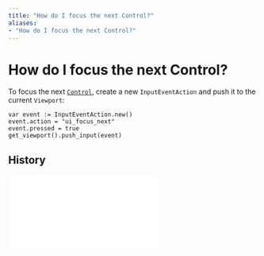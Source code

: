 ```yaml
---
title: "How do I focus the next Control?"
aliases:
- "How do I focus the next Control?"
---
```


# How do I focus the next Control?

To focus the next [`Control`](godot-control.md), create a new `InputEventAction` and push it to the current `Viewport`:

```gdscript
var event := InputEventAction.new()
event.action = "ui_focus_next"
event.pressed = true
get_viewport().push_input(event)
```


## History

![20240625_210532](20240625_210532.md)
